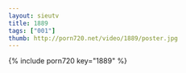 ```yaml
--- 
layout: sieutv
title: 1889
tags: ["001"]
thumb: http://porn720.net/video/1889/poster.jpg
---
```

{% include porn720 key="1889" %} 
